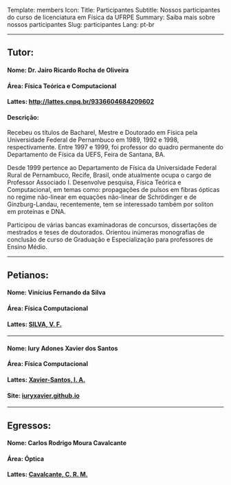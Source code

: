 Template: members
Icon: <i class="fa fa-users" aria-hidden="true"></i>
Title: Participantes
Subtitle: Nossos participantes do curso de licenciatura em Física da UFRPE
Summary: Saiba mais sobre nossos participantes
Slug: participantes
Lang: pt-br

---------------------------------------------------
## Tutor: 
#### Nome: Dr. Jairo Ricardo Rocha de Oliveira
#### Área: Física Teórica e Computacional
#### Lattes: http://lattes.cnpq.br/9336604684209602
#### Descrição: 

Recebeu os títulos de Bacharel, Mestre e Doutorado em Física pela Universidade Federal de Pernambuco em 1989, 1992 e 1998, respectivamente. Entre 1997 e 1999, foi professor do quadro permanente do Departamento de Física da UEFS, Feira de Santana, BA. 

Desde 1999 pertence ao Departamento de Física da Universidade Federal Rural de Pernambuco, Recife, Brasil, onde atualmente ocupa o cargo de Professor Associado I. Desenvolve pesquisa, Física Teórica e Computacional, em temas como: propagações de pulsos em fibras ópticas no regime não-linear em equações não-linear de Schrödinger e de Ginzburg-Landau, recentemente, tem se interessado também por soliton em proteínas e DNA. 

Participou de várias bancas examinadoras de concursos, dissertações de mestrados e teses de doutorados. Orientou inúmeras monografias de conclusão de curso de Graduação e Especialização para professores de Ensino Médio.

---------------------------------------------------
## Petianos:
#### Nome: Vinícius Fernando da Silva
#### Área: Física Computacional
#### Lattes: [SILVA, V. F.](http://lattes.cnpq.br/3853568771694279 "Lattes de SILVA, V. F.")
---------------------------------------------------
#### Nome: Iury Adones Xavier dos Santos
#### Área: Física Computacional
#### Lattes: [Xavier-Santos, I. A.](http://iuryxavier.github.io "Lattes de Xavier-Santos, I. A.")
#### Site: [iuryxavier.github.io](http://iuryxavier.github.io "Site Pessoal")
---------------------------------------------------
## Egressos:
#### Nome: Carlos Rodrigo Moura Cavalcante
#### Área: Óptica
#### Lattes: [Cavalcante, C. R. M.](http://lattes.cnpq.br/7243361532332932 "Lattes")
